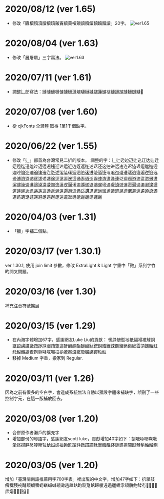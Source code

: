 # 2020/08/12 (ver 1.65)
* 修改「匵櫝殰瀆牘犢瓄皾竇續藚襩覿讀贖鑟韇韥黷讀」20字。
![ver1.65](https://github.com/max32002/naikaifont/raw/master/preview/change_log_v1.65.png)

# 2020/08/04 (ver 1.63)
* 修改「層屠屬」三字寫法。
![ver1.63](https://github.com/max32002/naikaifont/raw/master/preview/change_log_v1.63.png)

# 2020/07/11 (ver 1.61)
* 調整辶部寫法：㜕䃛僆嗹慩摙槤漣煺璉縺翴腿蓮螁褪褳謰蹆蹥轋鏈鰱𦟪

# 2020/07/08 (ver 1.60)
* 從 cjkFonts 全瀨體 取得 1萬1千個缺字。

# 2020/06/22 (ver 1.55)
* 修改「辶」部首為台灣常見二折的版本。
調整的字：辶辷辸边辺辻込辽达辿迁迂迃迄迅迆过迈迊迌迍迎迏运近迒迓返迕迖迗还这迚进远违连迟迠迡迢迣迤迥迦迧迨迩迪迫迬迭迮迯述迱迲迳迴迵迶迷迸迹迺迻迼追迿退送适逃逄逅逆逈选逊逋逍逎透逐逑递逓途逕逖逗逘這通逛逜逝逞速造逡逢連逤逥逦逧逨逩逪逫逬逭逮逯週進逳逴逵逶逷逸逹逻逼逽逾遁遂遃遄遅遆遇遈遉遊運遌遍過遏遐遑遒道達違遖遗遘遙遛遜遞遟遠遡遢遣遤遥遦遧遨適遪遬遭遮遯遰遱遲遳遴遵遶遷選遹遺遼遽遾避邀邁邂邃還邅邆邇邈邊邋邌邏邐

# 2020/04/03 (ver 1.31)
* 「獼」字補二個點。

# 2020/03/17 (ver 1.30.1)
ver 1.30.1, 使用 join limit 參數，修改 ExtraLight & Light 字重中「微」系列字竹旳開叉問題。

# 2020/03/16 (ver 1.30)

補充注音符號擴展

# 2020/03/15 (ver 1.29)

* 在內海字體增加67字，感謝網友Luke Liu的貢獻：
㋿㬹蟅蟴衪衹褔褟襬觩詗誆誏誒謢譭跩踄踭蹓蹧蹩遛酐酚酮酯醚醛鈦銨鋇鋯鋰錸鍘鍺鎘鎩隡霝頜饈髂魟魠魽鴯鶘鷰𠝹𠱁𠺝𠺢𡃁𢭃𢯊𢱕𢵌𤓓𤷪𥄫𦟌𦧺𨅝𨋢𩶘
* 移掉 Medium 字重，搬家到 Regular.

# 2020/03/11 (ver 1.26)

因為之前有很多的空白字，會造成系統無法自動以預設字體來補缺字，誤刪了一些控制字元，在這一版補放回去。

# 2020/03/08 (ver 1.20)

* 合併原作者瀨戶的擴充字
* 增加部份的粵語字，感謝網友scott luke，貢獻增加40字如下：㓤㖡㖭㖿㗎㗾㧬㨘㩒㬹㷫㹴䁪䢂䱽螆蠄裇覅趷踎踭蹾躀躝軚輋酶醖鈈鈪鎅鐧閪餸骾髧鮋鯭鰂

# 2020/03/05 (ver 1.20)

增加「臺灣閩南語推薦用字700字表」裡出現的中文字，增加47字如下：㧒㧳㪗㾪䆀䉔䘼䩉䫀䫌螿蟧蟮蟳蠩覕譀趒趖跍跔跤踅踮蹛軁迌遢邋鐤雺頦骿魩鰇𠕇𠢕𠲿𢓜𣍐𤆬𤏸𤺪𥰔𥴊𨑨𡳞
